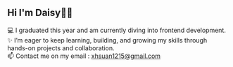 ## Hi I'm Daisy👋🏻

💻 I graduated this year and am currently diving into frontend development.  
✨ I’m eager to keep learning, building, and growing my skills through hands-on projects and collaboration.  
📫 Contact me on my email : xhsuan1215@gmail.com
